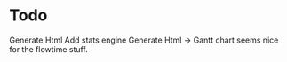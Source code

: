 # Todo
Generate Html
Add stats engine
Generate Html -> Gantt chart seems nice for the flowtime stuff.


